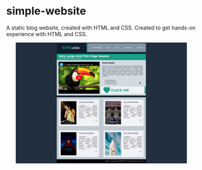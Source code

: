 # simple-website
A static blog website, created with HTML and CSS. Created to get hands-on experience with HTML and CSS.

<img src="screenshot.jpg" style="margin:auto; width:90%; display:block;">